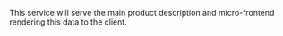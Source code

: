 This service will serve the main product description and micro-frontend rendering this data to the client.